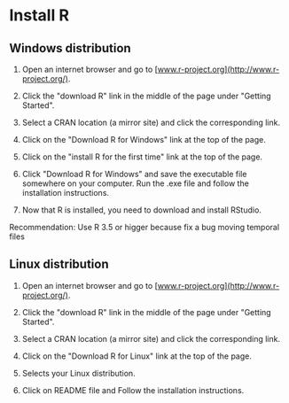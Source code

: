 # Install R

## Windows distribution

1. Open an internet browser and go to [www.r-project.org](http://www.r-project.org/).

2. Click the "download R" link in the middle of the page under "Getting Started".

3. Select a CRAN location (a mirror site) and click the corresponding link.

4. Click on the "Download R for Windows" link at the top of the page.

5. Click on the "install R for the first time" link at the top of the page.

6. Click "Download R for Windows" and save the executable file somewhere on your computer. Run the .exe file and follow the installation instructions.

7. Now that R is installed, you need to download and install RStudio. 

Recommendation: Use R 3.5 or higger because fix a bug moving temporal files

## Linux distribution

1. Open an internet browser and go to [www.r-project.org](http://www.r-project.org/).

2. Click the "download R" link in the middle of the page under "Getting Started".

3. Select a CRAN location (a mirror site) and click the corresponding link.

4. Click on the "Download R for Linux" link at the top of the page.

5. Selects your Linux distribution.

6. Click on README file and Follow the installation instructions.
